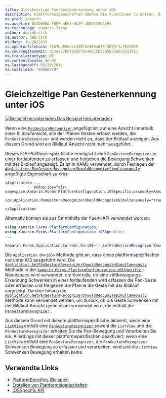 ```yaml
---
title: Gleichzeitige Pan Gestenerkennung unter iOS
description: Plattformeigenschaften können Sie Funktionen zu nutzen, die nur auf einer bestimmten Plattform verfügbar ist ohne die Implementierung der benutzerdefinierten Renderern und Effekte. In diesem Artikel erläutert das iOS-Plattform-spezifische nutzen, die gleichzeitig Pan gestenerkennung in einer Anwendung verwendet werden können.
ms.prod: xamarin
ms.assetid: 883D89DA-F8FF-4B97-9C3F-2DD05C96A495
ms.technology: xamarin-forms
author: davidbritch
ms.author: dabritch
ms.date: 10/24/2018
ms.openlocfilehash: 4587bb89ddfe43873e666a07514075f1a952e985
ms.sourcegitcommit: b23a107b0fe3d2f814ae35b52a5855b6ce2a3513
ms.translationtype: MT
ms.contentlocale: de-DE
ms.lasthandoff: 05/20/2019
ms.locfileid: "65926779"
---
```

# <a name="simultaneous-pan-gesture-recognition-on-ios"></a>Gleichzeitige Pan Gestenerkennung unter iOS

[![Beispiel herunterladen](~/media/shared/download.png) Das Beispiel herunterladen](https://developer.xamarin.com/samples/xamarin-forms/UserInterface/PlatformSpecifics/)

Wenn eine [ `PanGestureRecognizer` ](xref:Xamarin.Forms.PanGestureRecognizer) angefügt ist, auf eine Ansicht innerhalb einer Bildlaufansicht, alle der Pfanne Gesten erfasst werden, die `PanGestureRecognizer` und werden nicht an, dass der Bildlauf anzeigen. Aus diesem Grund wird ein Bildlauf Ansicht nicht mehr ausgeführt.

Dieses iOS-Plattform-spezifische ermöglicht eine `PanGestureRecognizer` in einer fortlaufenden zu erfassen und freigeben die Bewegung Schwenken mit der Bildlauf angezeigt. Es ist in XAML verwendet, durch Festlegen der [ `Application.PanGestureRecognizerShouldRecognizeSimultaneously` ](xref:Xamarin.Forms.PlatformConfiguration.iOSSpecific.Application.PanGestureRecognizerShouldRecognizeSimultaneouslyProperty) angefügte Eigenschaft zu `true`:

```xaml
<Application ...
             xmlns:ios="clr-namespace:Xamarin.Forms.PlatformConfiguration.iOSSpecific;assembly=Xamarin.Forms.Core"
             ios:Application.PanGestureRecognizerShouldRecognizeSimultaneously="true">
    ...
</Application>
```

Alternativ können sie aus C# mithilfe der fluent-API verwendet werden:

```csharp
using Xamarin.Forms.PlatformConfiguration;
using Xamarin.Forms.PlatformConfiguration.iOSSpecific;
...

Xamarin.Forms.Application.Current.On<iOS>().SetPanGestureRecognizerShouldRecognizeSimultaneously(true);
```

Die `Application.On<iOS>` Methode gibt an, dass diese plattformspezifischen nur unter iOS ausgeführt wird. Die [ `Application.SetPanGestureRecognizerShouldRecognizeSimultaneously` ](xref:Xamarin.Forms.PlatformConfiguration.iOSSpecific.Application.SetPanGestureRecognizerShouldRecognizeSimultaneously(Xamarin.Forms.IPlatformElementConfiguration{Xamarin.Forms.PlatformConfiguration.iOS,Xamarin.Forms.Application},System.Boolean)) Methode in der [ `Xamarin.Forms.PlatformConfiguration.iOSSpecific` ](xref:Xamarin.Forms.PlatformConfiguration.iOSSpecific) -Namespace wird verwendet, um Kontrolle, ob eine stiftbewegungs-Erkennung Schwenken in einer fortlaufenden wird erfassen die Pan-Geste oder erfassen und freigeben die Pfanne die Geste mit der Bildlauf angezeigt. Darüber hinaus die [ `Application.GetPanGestureRecognizerShouldRecognizeSimultaneously` ](xref:Xamarin.Forms.PlatformConfiguration.iOSSpecific.Application.GetPanGestureRecognizerShouldRecognizeSimultaneously(Xamarin.Forms.IPlatformElementConfiguration{Xamarin.Forms.PlatformConfiguration.iOS,Xamarin.Forms.Application})) Methode kann verwendet werden, um zurück, ob die Geste Schwenken mit der Bildlauf Ansicht gemeinsam verwendet wird, die enthält die [ `PanGestureRecognizer` ](xref:Xamarin.Forms.PanGestureRecognizer).

Aus diesem Grund mit diesem plattformspezifische aktiviert, wenn eine [ `ListView` ](xref:Xamarin.Forms.ListView) enthält eine [ `PanGestureRecognizer` ](xref:Xamarin.Forms.PanGestureRecognizer)sowohl die `ListView` und die `PanGestureRecognizer` erhalten Sie die Pan-Bewegung und Verarbeiten Sie sie. Allerdings mit dieser plattformspezifischen deaktiviert, wenn eine `ListView` enthält eine `PanGestureRecognizer`, die `PanGestureRecognizer` Schwenken Bewegung zu erfassen und verarbeiten, wird und die `ListView` Schwenken Bewegung erhalten keine.

## <a name="related-links"></a>Verwandte Links

- [PlatformSpecifics (Beispiel)](https://developer.xamarin.com/samples/xamarin-forms/UserInterface/PlatformSpecifics/)
- [Erstellen von Plattformeigenschaften](~/xamarin-forms/platform/platform-specifics/index.md#creating-platform-specifics)
- [iOSSpecific API](xref:Xamarin.Forms.PlatformConfiguration.iOSSpecific)
